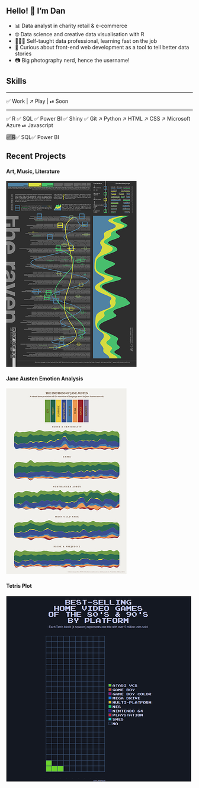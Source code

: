 ## Hello! 👋 I’m Dan

- 📊 Data analyst in charity retail & e-commerce
- 🤓 Data science and creative data visualisation with R
- 👩🏼‍🎓 Self-taught data professional, learning fast on the job
- 📱 Curious about front-end web development as a tool to tell better data stories
- 📷 Big photography nerd, hence the username!

## Skills

---

✅ Work | ↗️ Play | ⏯ Soon

---

✅ R ✅ SQL ✅ Power BI ✅ Shiny ✅ Git ↗️ Python ↗️ HTML ↗️ CSS ↗️ Microsoft Azure ⏯ Javascript

<span class="skill" style="border-radius: 20%; background-color: #a1a1a1;">✅ R</span><span class="skill">✅ SQL</span><span class="skill">✅ Power BI</span>

## Recent Projects

#### Art, Music, Literature

<a href="https://github.com/filmicaesthetic/Art-and-Music">![](img/TheRaven.jpg)</a>

#### Jane Austen Emotion Analysis

<a href="https://github.com/filmicaesthetic/JaneAustenStreamgraphs">![](img/JaneAusten.jpg)</a>

#### Tetris Plot

<a href="https://github.com/filmicaesthetic/TetrisChart">![](img/Platform_500.gif)</a>
